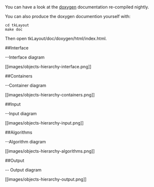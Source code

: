 You can have a look at the [doxygen](http://cms-tklayout.web.cern.ch/cms-tklayout/tklayout-git_doxygen/annotated.html) documentation re-compiled nightly.

You can also produce the doxygen documention yourself with:

    cd tkLayout
    make doc

Then open tkLayout/doc/doxygen/html/index.html.

##Interface

--Interface diagram

[[images/objects-hierarchy-interface.png]]

##Containers

--Container diagram

[[images/objects-hierarchy-containers.png]]

##Input

--Input diagram

[[images/objects-hierarchy-input.png]]

##Algorithms

--Algorithm diagram

[[images/objects-hierarchy-algorithms.png]]

##Output

-- Output diagram

[[images/objects-hierarchy-output.png]]
